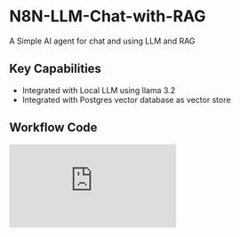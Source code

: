 # N8N-LLM-Chat-with-RAG
A Simple AI agent for chat and using LLM and RAG

## Key Capabilities

- Integrated with Local LLM using llama 3.2 
- Integrated with Postgres vector database as vector store

## Workflow Code 
![Workflow Code](https://github.com/shailsharma2001/n8n-with-mcp-server-client/blob/main/src/MCP_Server_Client.json)